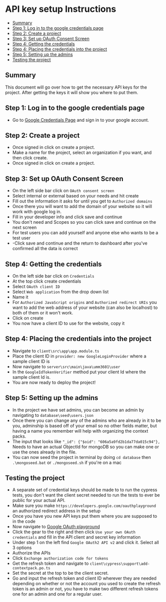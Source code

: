# API key setup Instructions <!-- omit in toc -->

- [Summary](#summary)
- [Step 1: Log in to the google credentials page](#step-1-log-in-to-the-google-credentials-page)
- [Step 2: Create a project](#step-2-create-a-project)
- [Step 3: Set up OAuth Consent Screen](#step-3-set-up-oauth-consent-screen)
- [Step 4: Getting the credentials](#step-4-getting-the-credentials)
- [Step 4: Placing the credentials into the project](#step-4-placing-the-credentials-into-the-project)
- [Step 5: Setting up the admins](#step-5-setting-up-the-admins)
- [Testing the project](#testing-the-project)

## Summary

This document will go over how to get the necessary API keys for the project. After getting the keys
it will show you where to put them.

## Step 1: Log in to the google credentials page

- Go to [Google Credentials Page](https://console.developers.google.com/apis/credentials) and sign in to your google account.

## Step 2: Create a project

- Once signed in click on create a project.
- Make a name for the project, select an organization if you want, and then click create.
- Once signed in click on create a project.

## Step 3: Set up OAuth Consent Screen

- On the left side bar click on `OAuth consent screen`
- Select internal or external based on your needs and hit create
- Fill out the information it asks for until you get to `Authorized domains`
- Once there you will want to add the domain of your website so it will work with google log in.
- Fill in your developer info and click save and continue
- You don't need and Scopes so you can click save and continue on the next screen
- For test users you can add yourself and anyone else who wants to be a test user
- -Click save and continue and the return to dashboard after you've confirmed all the data is correct

## Step 4: Getting the credentials

- On the left side bar click on `Credentials`
- At the top click create credentials
- Select `OAuth client ID`
- Select `Web application` from the drop down list
- Name it
- For `Authorized JavaScript origins` and `Authorized redirect URIs` you want to add the web address of your website (can also be localhost) to both of them or it won't work.
- Click on create
- You now have a client ID to use for the website, copy it
  
## Step 4: Placing the credentials into the project

- Navigate to `client\src\app\app.module.ts`
- Place the client ID in `provider: new GoogleLoginProvider` where a sample client ID is
- Now navigate to `server\src\main\java\umm3601\user`
- In the `GoogleIdTokenVerifier` method put your client Id where the sample client Id is.
- You are now ready to deploy the project!

## Step 5: Setting up the admins

- In the project we have set admins, you can become an admin by navigating to `database\seed\users.json`
- Once there you can change any of the admins who are already in it to be you, adminship is based off of your email so no other fields matter, but having a name you remember will help with organizing the context packs.
- The input that looks like
  `"_id": {"$oid": "606a5a9fd2b1da77da015c94"},`
  Needs to have an actual ObjectId for mongoDB so you can make one or use the ones already in the file.
- You can now seed the project in terminal by doing `cd database` then `.\mongoseed.bat` or `./mongoseed.sh` if you're on a mac

## Testing the project

- A separate set of credential keys should be made to to run the cypress tests, you don't want the client secret needed to run the tests to ever be public for your actual API.
- Make sure you make `https://developers.google.com/oauthplayground` an authorized redirect address in the setup
- Once you have you new API keys put them where you are supposed to in the code
- Now navigate to [Google OAuth playground](https://developers.google.com/oauthplayground/)
- Click the gear to the right  and then click `Use your own OAuth credentials` and fill in the API client and secret key information
- Under step 1 on the left find `Google OAuth2 API v2` and click it. Select all 3 options
- Authorize the APIs
- Click `Exchange authorization code for tokens`
- Get the refresh token and navigate to `client\cypress\support\add-contextpack.po.ts`
- Set the secret at the top to be the client secret.
- Go and input the refresh token and client ID wherever they are needed depending on whether or not the account you used to create the refresh token is an admin or not, you have to make two different refresh tokens one for an admin and one for a regular user.

